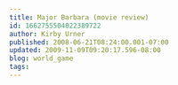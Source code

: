 ```yaml
---
title: Major Barbara (movie review)
id: 1662755504022389722
author: Kirby Urner
published: 2008-06-21T08:24:00.001-07:00
updated: 2009-11-09T09:20:17.596-08:00
blog: world_game
tags: 
---
```


